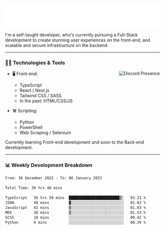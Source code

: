 <img src="assets/wave.svg" alt=":wave:" />

I'm a self-taught developer, who's currently pursuing a Full-Stack development to create stunning user experiences on the front-end, and scalable and secure infrastructure on the backend.

---

### 🧑‍💻 Technologies & Tools

<a href="https://discord.com/users/414304208649453568" target="_blank" rel="nofollow">
   <img src="https://lanyard-profile-readme.vercel.app/api/414304208649453568?idleMessage=Probably%20doing%20something%20else..." alt="Discord Presence" align="right">
</a>

- 🖥️ Front-end:

  - TypeScript
  - React / Next.js
  - Tailwind CSS / SASS
  - In the past: HTML/CSS/JS

- 🛠 Scripting:

  - Python
  - PowerShell
  - Web Scraping / Selenium

Currently learning Front-end development and soon to the Back-end development.

---

### 📊 Weekly Development Breakdown

<!-- ![ccrsxx's GitHub Stats](https://github-readme-stats.vercel.app/api?username=ccrsxx&count_private=true&theme=tokyonight) -->
<!-- ![ccrsxx's Top Langs](https://github-readme-stats.vercel.app/api/top-langs/?username=ccrsxx&hide=lua,java,html&theme=tokyonight) -->

<!--START_SECTION:waka-->

```text
From: 30 December 2022 - To: 06 January 2023

Total Time: 39 hrs 40 mins

TypeScript   36 hrs 59 mins  ███████████████████████▒░   93.23 %
JSON         48 mins         ▓░░░░░░░░░░░░░░░░░░░░░░░░   02.02 %
JavaScript   43 mins         ▒░░░░░░░░░░░░░░░░░░░░░░░░   01.83 %
MDX          36 mins         ▒░░░░░░░░░░░░░░░░░░░░░░░░   01.53 %
SCSS         10 mins         ░░░░░░░░░░░░░░░░░░░░░░░░░   00.42 %
Python       9 mins          ░░░░░░░░░░░░░░░░░░░░░░░░░   00.39 %
```

<!--END_SECTION:waka-->
